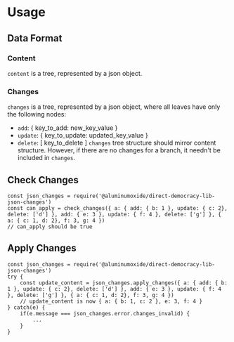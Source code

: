 # Usage

## Data Format

### Content
`content` is a tree, represented by a json object.

### Changes
`changes` is a tree, represented by a json object, where all leaves have only the following nodes:
* `add`: { key_to_add: new_key_value }
* `update`: { key_to_update: updated_key_value }
* `delete`: [ key_to_delete ]
`changes` tree structure should mirror content structure. However, if there are no changes for a branch, it needn't be included in `changes`.

## Check Changes
```
const json_changes = require('@aluminumoxide/direct-democracy-lib-json-changes')
const can_apply = check_changes({ a: { add: { b: 1 }, update: { c: 2}, delete: ['d'] }, add: { e: 3 }, update: { f: 4 }, delete: ['g'] }, { a: { c: 1, d: 2}, f: 3, g: 4 })
// can_apply should be true
```

## Apply Changes
```
const json_changes = require('@aluminumoxide/direct-democracy-lib-json-changes')
try {
	const update_content = json_changes.apply_changes({ a: { add: { b: 1 }, update: { c: 2}, delete: ['d'] }, add: { e: 3 }, update: { f: 4 }, delete: ['g'] }, { a: { c: 1, d: 2}, f: 3, g: 4 })
	// update_content is now { a: { b: 1, c: 2 }, e: 3, f: 4 }
} catch(e) {
	if(e.message === json_changes.error.changes_invalid) {
		...
	}
}
```
